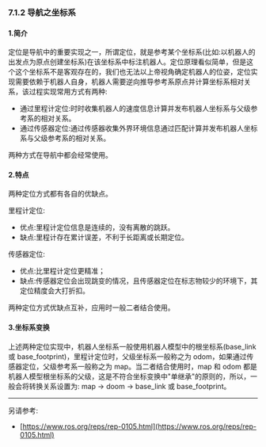 ### 7.1.2 导航之坐标系

#### 1.简介

定位是导航中的重要实现之一，所谓定位，就是参考某个坐标系\(比如:以机器人的出发点为原点创建坐标系\)在该坐标系中标注机器人。定位原理看似简单，但是这个这个坐标系不是客观存在的，我们也无法以上帝视角确定机器人的位姿，定位实现需要依赖于机器人自身，机器人需要逆向推导参考系原点并计算坐标系相对关系，该过程实现常用方式有两种:

* 通过里程计定位:时时收集机器人的速度信息计算并发布机器人坐标系与父级参考系的相对关系。
* 通过传感器定位:通过传感器收集外界环境信息通过匹配计算并发布机器人坐标系与父级参考系的相对关系。

两种方式在导航中都会经常使用。

#### 2.特点

两种定位方式都有各自的优缺点。

里程计定位:

* 优点:里程计定位信息是连续的，没有离散的跳跃。
* 缺点:里程计存在累计误差，不利于长距离或长期定位。

传感器定位:

* 优点:比里程计定位更精准；
* 缺点:传感器定位会出现跳变的情况，且传感器定位在标志物较少的环境下，其定位精度会大打折扣。

两种定位方式优缺点互补，应用时一般二者结合使用。

#### 3.坐标系变换

上述两种定位实现中，机器人坐标系一般使用机器人模型中的根坐标系\(base\_link 或 base\_footprint\)，里程计定位时，父级坐标系一般称之为 odom，如果通过传感器定位，父级参考系一般称之为 map。当二者结合使用时，map 和 odom 都是机器人模型根坐标系的父级，这是不符合坐标变换中"单继承"的原则的，所以，一般会将转换关系设置为: map -&gt; doom -&gt; base\_link 或 base\_footprint。

---

另请参考:

* [https://www.ros.org/reps/rep-0105.html](https://www.ros.org/reps/rep-0105.html)



